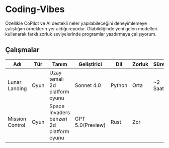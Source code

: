 # Coding-Vibes

Özellikle CoPilot ve AI destekli neler yapılabileceğini deneyimlemeye çalıştığım örneklerin yer aldığı repodur. Olabildiğinde yeni gelen modelleri kullanarak farklı zorluk seviyelerinde programlar yazdırmaya çalışıyorum.

## Çalışmalar

|**Adı**         |**Tür**   |**Tanım**                                          |**Geliştirici**    |**Dil**    |**Zorluk** |**Süre** |
|----------------|----------|---------------------------------------------------|-------------------|-----------|-----------|---------|
|Lunar Landing   |Oyun      |Uzay temalı 2d platform oyunu                      |Sonnet 4.0         |Python     |Orta       |~2 Saat  |
|Mission Control |Oyun      |Space Invaders benzeri 2d platform oyunu           |GPT 5.0(Preview)   |Rust       |Zor        |         |
